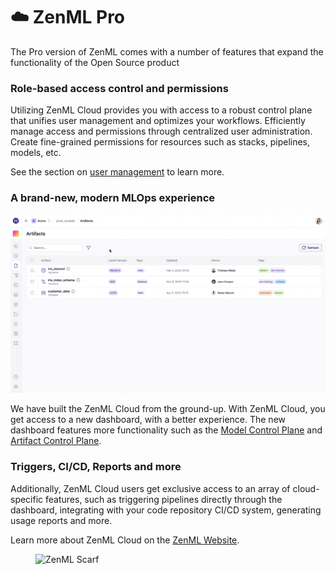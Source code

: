 # ☁️ ZenML Pro

The Pro version of ZenML comes with a number of features that expand the
functionality of the Open Source product

### Role-based access control and permissions

Utilizing ZenML Cloud provides you with access to a robust control plane that
unifies user management and optimizes your workflows. Efficiently manage access
and permissions through centralized user administration. Create fine-grained
permissions for resources such as stacks, pipelines, models, etc.

See the section on [user management](./user-management.md) to learn more.

### A brand-new, modern MLOps experience

![Walkthrough of ZenML Model Control Plane](../../.gitbook/assets/mcp_walkthrough.gif)

We have built the ZenML Cloud from the ground-up. With ZenML Cloud, you get
access to a new dashboard, with a better experience. The new dashboard features
more functionality such as
the [Model Control Plane](../../user-guide/starter-guide/track-ml-models.md)
and [Artifact Control Plane](../../user-guide/starter-guide/manage-artifacts.md).

### Triggers, CI/CD, Reports and more

Additionally, ZenML Cloud users get exclusive access to an array of
cloud-specific features, such as triggering pipelines directly through the
dashboard, integrating with your code repository CI/CD system, generating usage
reports and more.

Learn more about ZenML Cloud on the [ZenML Website](https://zenml.io/cloud).
<!-- For scarf -->
<figure><img alt="ZenML Scarf" referrerpolicy="no-referrer-when-downgrade" src="https://static.scarf.sh/a.png?x-pxid=f0b4f458-0a54-4fcd-aa95-d5ee424815bc" /></figure>


